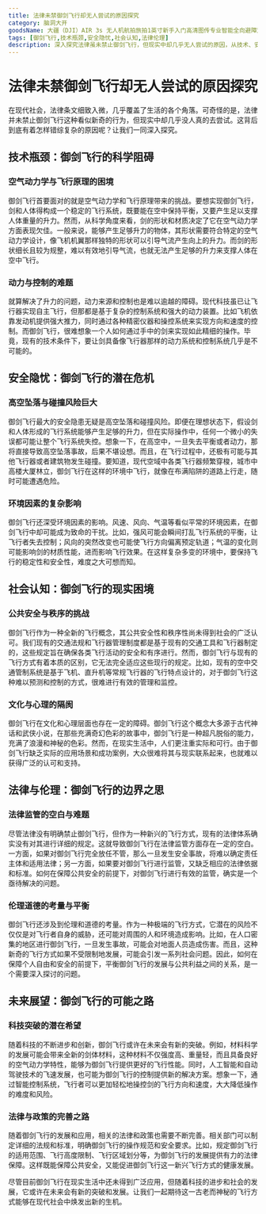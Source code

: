 ```yaml
---
title: 法律未禁御剑飞行却无人尝试的原因探究
category: 脑洞大开
goodsName: 大疆（DJI）AIR 3s 无人机航拍旅拍1英寸新手入门高清图传专业智能全向避障双摄长焦超长续航广角 大疆air3s 畅飞三电套装(带屏遥控器) 官方标配（无内存卡） 官方标配 官方标配1 送【65w
tags: [御剑飞行,技术瓶颈,安全隐忧,社会认知,法律伦理]
description: 深入探究法律虽未禁止御剑飞行，但现实中却几乎无人尝试的原因，从技术、安全、社会认知、法律伦理等多方面进行剖析。
---
```

# 法律未禁御剑飞行却无人尝试的原因探究
在现代社会，法律条文细致入微，几乎覆盖了生活的各个角落。可奇怪的是，法律并未禁止御剑飞行这种看似新奇的行为，但现实中却几乎没人真的去尝试。这背后到底有着怎样错综复杂的原因呢？让我们一同深入探究。

## 技术瓶颈：御剑飞行的科学阻碍

### 空气动力学与飞行原理的困境
御剑飞行首要面对的就是空气动力学和飞行原理带来的挑战。要想实现御剑飞行，剑和人体得构成一个稳定的飞行系统，既要能在空中保持平衡，又要产生足以支撑人体重量的升力。然而，从科学角度来看，剑的形状和材质决定了它在空气动力学方面表现欠佳。一般来说，能够产生足够升力的物体，其形状需要符合特定的空气动力学设计，像飞机机翼那样独特的形状可以引导气流产生向上的升力。而剑的形状细长且较为规整，难以有效地引导气流，也就无法产生足够的升力来支撑人体在空中飞行。

### 动力与控制的难题
就算解决了升力的问题，动力来源和控制也是难以逾越的障碍。现代科技虽已让飞行器实现自主飞行，但那都是基于复杂的控制系统和强大的动力装置。比如飞机依靠发动机提供强大推力，同时通过各种精密仪器和操控系统来实现方向和速度的控制。而御剑飞行，很难想象一个人如何通过手中的剑来实现如此精细的操作。毕竟，现有的技术条件下，要让剑具备像飞行器那样的动力系统和控制系统几乎是不可能的。

## 安全隐忧：御剑飞行的潜在危机

### 高空坠落与碰撞风险巨大
御剑飞行最大的安全隐患无疑是高空坠落和碰撞风险。即便在理想状态下，假设剑和人体形成的飞行系统能够产生足够的升力，但在实际操作中，任何一个微小的失误都可能让整个飞行系统失控。想象一下，在高空中，一旦失去平衡或者动力，那将直接导致高空坠落事故，后果不堪设想。而且，在飞行过程中，还极有可能与其他飞行器或者建筑物发生碰撞。要知道，现代空域中各类飞行器频繁穿梭，城市中高楼大厦林立，御剑飞行在这样的环境中飞行，就像在布满陷阱的道路上行走，随时可能遭遇危险。

### 环境因素的复杂影响
御剑飞行还深受环境因素的影响。风速、风向、气温等看似平常的环境因素，在御剑飞行中却可能成为致命的干扰。比如，强风可能会瞬间打乱飞行系统的平衡，让飞行者失去控制；风向的突然改变也可能使飞行方向偏离预定轨道；气温的变化则可能影响剑的材质性能，进而影响飞行效果。在这样复杂多变的环境中，要保持飞行的稳定性和安全性，难度之大可想而知。

## 社会认知：御剑飞行的现实困境

### 公共安全与秩序的挑战
御剑飞行作为一种全新的飞行概念，其公共安全性和秩序性尚未得到社会的广泛认可。我们现有的交通法规和飞行器管理制度都是基于现有的交通工具和飞行器制定的，这些规定旨在确保各类飞行活动的安全和有序进行。然而，御剑飞行与现有的飞行方式有着本质的区别，它无法完全适应这些现行的规定。比如，现有的空中交通管制系统是基于飞机、直升机等常规飞行器的飞行特点设计的，对于御剑飞行这种难以预测和控制的方式，很难进行有效的管理和监控。

### 文化与心理的隔阂
御剑飞行在文化和心理层面也存在一定的障碍。御剑飞行这个概念大多源于古代神话和武侠小说，在那些充满奇幻色彩的故事中，御剑飞行是一种超凡脱俗的能力，充满了浪漫和神秘的色彩。然而，在现实生活中，人们更注重实际和可行。由于御剑飞行缺乏实际的应用场景和成功案例，大众很难将其与现实联系起来，也就难以获得广泛的认可和支持。

## 法律与伦理：御剑飞行的边界之思

### 法律监管的空白与难题
尽管法律没有明确禁止御剑飞行，但作为一种新兴的飞行方式，现有的法律体系确实没有对其进行详细的规定。这就导致御剑飞行在法律监管方面存在一定的空白。一方面，如果对御剑飞行完全放任不管，那么一旦发生安全事故，将难以确定责任主体和适用法律；另一方面，如果要对御剑飞行进行监管，又缺乏相应的法律依据和标准。如何在保障公共安全的前提下，对御剑飞行进行有效的监管，确实是一个亟待解决的问题。

### 伦理道德的考量与平衡
御剑飞行还涉及到伦理和道德的考量。作为一种极端的飞行方式，它潜在的风险不仅仅是对飞行者自身的威胁，还可能对周围的人和环境造成影响。比如，在人口密集的地区进行御剑飞行，一旦发生事故，可能会对地面人员造成伤害。而且，这种新奇的飞行方式如果不受限制地发展，可能会引发一系列社会问题。因此，如何在保障个人自由和安全的前提下，平衡御剑飞行的发展与公共利益之间的关系，是一个需要深入探讨的问题。

## 未来展望：御剑飞行的可能之路

### 科技突破的潜在希望
随着科技的不断进步和创新，御剑飞行或许在未来会有新的突破。例如，材料科学的发展可能会带来全新的剑体材料，这种材料不仅强度高、重量轻，而且具备良好的空气动力学特性，能够为御剑飞行提供更好的飞行性能。同时，人工智能和自动驾驶技术的飞速发展，也可能为御剑飞行的控制提供新的解决方案。想象一下，通过智能控制系统，飞行者可以更加轻松地操控剑的飞行方向和速度，大大降低操作的难度和风险。

### 法律与政策的完善之路
随着御剑飞行的发展和应用，相关的法律和政策也需要不断完善。相关部门可以制定详细的法规和标准，明确御剑飞行的操作规范和安全要求。比如，规定御剑飞行的适用范围、飞行高度限制、飞行区域划分等，为御剑飞行的发展提供有力的法律保障。这样既能保障公共安全，又能促进御剑飞行这一新兴飞行方式的健康发展。

尽管目前御剑飞行在现实生活中还未得到广泛应用，但随着科技的进步和社会的发展，它或许在未来会有新的突破和发展。让我们一起期待这一古老而神秘的飞行方式能够在现代社会中焕发出新的生机。